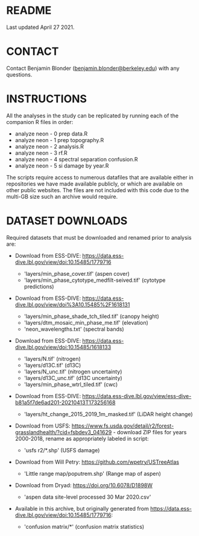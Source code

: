 # README
Last updated April 27 2021.

# CONTACT
Contact Benjamin Blonder (benjamin.blonder@berkeley.edu) with any questions.

# INSTRUCTIONS
All the analyses in the study can be replicated by running each of the companion R files in order:

+ analyze neon - 0 prep data.R
+ analyze neon - 1 prep topography.R
+ analyze neon - 2 analysis.R
+ analyze neon - 3 rf.R
+ analyze neon - 4 spectral separation confusion.R
+ analyze neon - 5 si damage by year.R

The scripts require access to numerous datafiles that are available either in repositories we have made available publicly, or which are available on other public websites. The files are not included with this code due to the multi-GB size such an archive would require.

# DATASET DOWNLOADS
Required datasets that must be downloaded and renamed prior to analysis are:

+ Download from ESS-DIVE: https://data.ess-dive.lbl.gov/view/doi:10.15485/1779716
	+ 'layers/min_phase_cover.tif' (aspen cover)
	+ 'layers/min_phase_cytotype_medfilt-seived.tif' (cytotype predictions)

+ Download from ESS-DIVE: https://data.ess-dive.lbl.gov/view/doi%3A10.15485%2F1618131
	+ 'layers/min_phase_shade_tch_tiled.tif' (canopy height)
	+ 'layers/dtm_mosaic_min_phase_me.tif' (elevation)
	+ 'neon_wavelengths.txt' (spectral bands)

+ Download from ESS-DIVE: https://data.ess-dive.lbl.gov/view/doi:10.15485/1618133
	+ 'layers/N.tif' (nitrogen)
	+ 'layers/d13C.tif' (d13C)
	+ 'layers/N_unc.tif' (nitrogen uncertainty)
	+ 'layers/d13C_unc.tif' (d13C uncertainty)
	+ 'layers/min_phase_wtrl_tiled.tif' (cwc)

+ Download from ESS-DIVE: https://data.ess-dive.lbl.gov/view/ess-dive-b81a5f7de6ad201-20210413T173256168
	+ 'layers/ht_change_2015_2019_1m_masked.tif' (LiDAR height change)

+ Download from USFS: https://www.fs.usda.gov/detail/r2/forest-grasslandhealth/?cid=fsbdev3_041629 - download ZIP files for years 2000-2018, rename as appropriately labeled in script:
	+ 'usfs r2/*.shp' (USFS damage)

+ Download from Will Petry: https://github.com/wpetry/USTreeAtlas
	+ 'Little range map/poputrem.shp' (Range map of aspen)

+ Download from Dryad: https://doi.org/10.6078/D1898W
	+ 'aspen data site-level processed 30 Mar 2020.csv'

+ Available in this archive, but originally generated from https://data.ess-dive.lbl.gov/view/doi:10.15485/1779716:
	+ 'confusion matrix/*' (confusion matrix statistics)